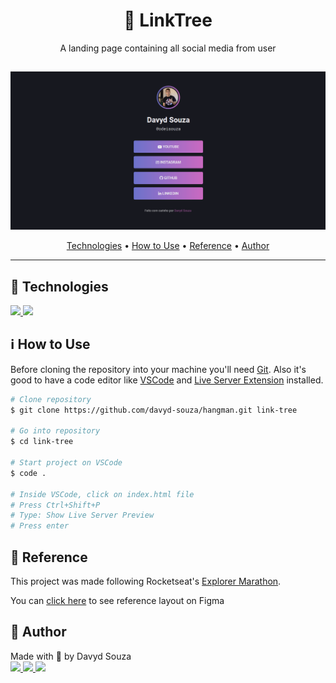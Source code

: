 <h1 align="center">🌲 LinkTree</h1>
<p align="center">
  A landing page containing all social media from user
</p>
<h2 align="center">
  <img src="./_resource/banner.png" alt="LinkTree landing page" align="center">
</h2>
<p align="center">
  <a href="#tech">Technologies</a> •
  <a href="#use">How to Use</a> •
  <a href="#reference">Reference</a> •
  <a href="#author">Author</a>
</p>

---


<h2 id="tech">🚀 Technologies</h2>

<a href="https://developer.mozilla.org/en-US/docs/Web/HTML" target="_blank">
  <img src="https://img.shields.io/badge/HTML5-E34F26?style=for-the-badge&logo=html5&logoColor=white"/>
</a>
<a href="https://developer.mozilla.org/en-US/docs/Web/CSS" target="_blank">
  <img src="https://img.shields.io/badge/CSS3-1572B6?style=for-the-badge&logo=css3&logoColor=white"/>
</a>



<h2 id="use">ℹ️ How to Use</h2>

Before cloning the repository into your machine you'll need [Git](https://git-scm.com). Also it's good to have a code editor like [VSCode](https://code.visualstudio.com/) and [Live Server Extension](https://marketplace.visualstudio.com/items?itemName=ritwickdey.LiveServer) installed.
```bash
# Clone repository
$ git clone https://github.com/davyd-souza/hangman.git link-tree

# Go into repository
$ cd link-tree

# Start project on VSCode
$ code .

# Inside VSCode, click on index.html file
# Press Ctrl+Shift+P
# Type: Show Live Server Preview
# Press enter
```



<h2 id="reference">🧭 Reference</h2>

<p>
	This project was made following Rocketseat's <a href="https://lp.rocketseat.com.br/inscricao/maratona-explorer">Explorer Marathon</a>.
</p>
<p>
	You can <a href="https://www.figma.com/file/j8Fe7AGabn3hX2OCVLTB3i/Rocket-Links---Maratona-Explorer-2.0-(Community)?node-id=0%3A1">click here</a> to see reference layout on Figma
</p>



<h2 id="author">👤 Author</h2>

<p>
  Made with 💛 by Davyd Souza </br>
  <a href="https://www.linkedin.com/in/davyd-souza/" target="_blank" alt="LinnkedIn badge">
    <img src="https://img.shields.io/badge/LinkedIn-0077B5?style=for-the-badge&logo=linkedin&logoColor=white"/>
  </a>
  <a href="mailto:davyd.eduardo.souza@hotmail.com" target="_blank" alt="Outlook badge">
    <img src="https://img.shields.io/badge/Microsoft_Outlook-0078D4?style=for-the-badge&logo=microsoft-outlook&logoColor=white"/>
  </a>
  <a href="https://www.instagram.com/odeisouza/" target="_blank" alt="Instagram badge">
    <img src="https://img.shields.io/badge/Instagram-E4405F?style=for-the-badge&logo=instagram&logoColor=white"/>
  </a>
</p>